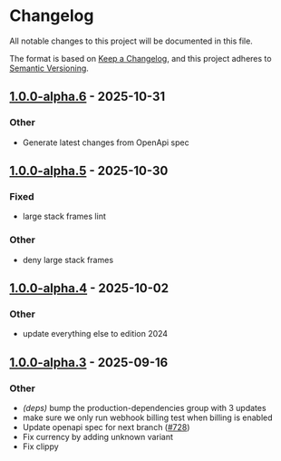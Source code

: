 # Changelog
All notable changes to this project will be documented in this file.

The format is based on [Keep a Changelog](https://keepachangelog.com/en/1.0.0/),
and this project adheres to [Semantic Versioning](https://semver.org/spec/v2.0.0.html).


## [1.0.0-alpha.6](https://github.com/arlyon/async-stripe/compare/async-stripe-webhook-v1.0.0-alpha.5...async-stripe-webhook-v1.0.0-alpha.6) - 2025-10-31

### Other

- Generate latest changes from OpenApi spec

## [1.0.0-alpha.5](https://github.com/arlyon/async-stripe/compare/async-stripe-webhook-v1.0.0-alpha.4...async-stripe-webhook-v1.0.0-alpha.5) - 2025-10-30

### Fixed

- large stack frames lint

### Other

- deny large stack frames

## [1.0.0-alpha.4](https://github.com/arlyon/async-stripe/compare/async-stripe-webhook-v1.0.0-alpha.3...async-stripe-webhook-v1.0.0-alpha.4) - 2025-10-02

### Other

- update everything else to edition 2024

## [1.0.0-alpha.3](https://github.com/arlyon/async-stripe/compare/async-stripe-webhook-v1.0.0-alpha.2...async-stripe-webhook-v1.0.0-alpha.3) - 2025-09-16

### Other

- *(deps)* bump the production-dependencies group with 3 updates
- make sure we only run webhook billing test when billing is enabled
- Update openapi spec for next branch ([#728](https://github.com/arlyon/async-stripe/pull/728))
- Fix currency by adding unknown variant
- Fix clippy
